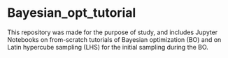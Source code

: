 # Bayesian_opt_tutorial
This repository was made for the purpose of study, and includes Jupyter Notebooks on from-scratch tutorials of Bayesian optimization (BO) and on Latin hypercube sampling (LHS) for the initial sampling during the BO.
